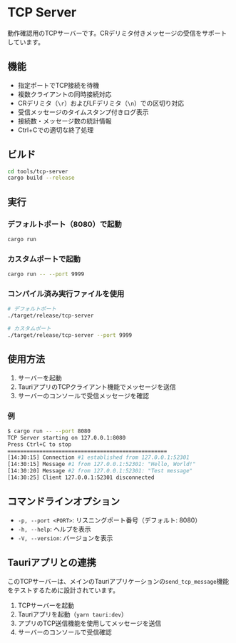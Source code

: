 # TCP Server

動作確認用のTCPサーバーです。CRデリミタ付きメッセージの受信をサポートしています。

## 機能

- 指定ポートでTCP接続を待機
- 複数クライアントの同時接続対応
- CRデリミタ（`\r`）およびLFデリミタ（`\n`）での区切り対応
- 受信メッセージのタイムスタンプ付きログ表示
- 接続数・メッセージ数の統計情報
- Ctrl+Cでの適切な終了処理

## ビルド

```bash
cd tools/tcp-server
cargo build --release
```

## 実行

### デフォルトポート（8080）で起動

```bash
cargo run
```

### カスタムポートで起動

```bash
cargo run -- --port 9999
```

### コンパイル済み実行ファイルを使用

```bash
# デフォルトポート
./target/release/tcp-server

# カスタムポート
./target/release/tcp-server --port 9999
```

## 使用方法

1. サーバーを起動
2. TauriアプリのTCPクライアント機能でメッセージを送信
3. サーバーのコンソールで受信メッセージを確認

### 例

```bash
$ cargo run -- --port 8080
TCP Server starting on 127.0.0.1:8080
Press Ctrl+C to stop
==================================================
[14:30:15] Connection #1 established from 127.0.0.1:52301
[14:30:15] Message #1 from 127.0.0.1:52301: "Hello, World!"
[14:30:20] Message #2 from 127.0.0.1:52301: "Test message"
[14:30:25] Client 127.0.0.1:52301 disconnected
```

## コマンドラインオプション

- `-p, --port <PORT>`: リスニングポート番号（デフォルト: 8080）
- `-h, --help`: ヘルプを表示
- `-V, --version`: バージョンを表示

## Tauriアプリとの連携

このTCPサーバーは、メインのTauriアプリケーションの`send_tcp_message`機能をテストするために設計されています。

1. TCPサーバーを起動
2. Tauriアプリを起動（`yarn tauri:dev`）
3. アプリのTCP送信機能を使用してメッセージを送信
4. サーバーのコンソールで受信確認